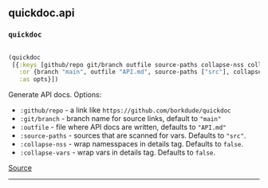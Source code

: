 ## quickdoc.api
### `quickdoc`
``` clojure

(quickdoc
 [{:keys [github/repo git/branch outfile source-paths collapse-nss collapse-vars],
   :or {branch "main", outfile "API.md", source-paths ["src"], collapse-nss false, collapse-vars false},
   :as opts}])
```


Generate API docs. Options:
  * `:github/repo` -  a link like `https://github.com/borkdude/quickdoc`
  * `:git/branch` - branch name for source links, default to `"main"`
  * `:outfile` - file where API docs are written, defaults to `"API.md"`
  * `:source-paths` - sources that are scanned for vars. Defaults to `"src"`.
  * `:collapse-nss` - wrap namesspaces in details tag. Defaults to `false`.
  * `:collapse-vars` - wrap vars in details tag. Defaults to `false`.
  

[Source](https://github.com/borkdude/quickdoc/blob/main/src/quickdoc/api.cljc#L6-L43)
<hr>
